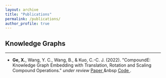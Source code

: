```yaml
---
layout: archive
title: "Publications"
permalink: /publications/
author_profile: true
---
```


## Knowledge Graphs
___

* **Ge, X.**, Wang, Y. C., Wang, B., & Kuo, C.-C. J. (2022). "CompoundE: Knowledge Graph Embedding with Translation, Rotation and Scaling Compound Operations." <i> under review </i> <a href="https://arxiv.org/abs/2207.05324"> Paper </a> &nbsp <a href="https://arxiv.org/abs/2207.05324"> Code </a>.

